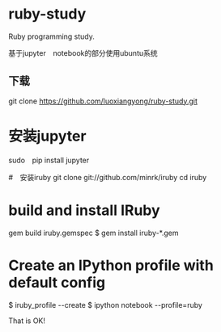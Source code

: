 # ruby-study
Ruby programming study. 

基于jupyter　notebook的部分使用ubuntu系统

## 下载
git clone https://github.com/luoxiangyong/ruby-study.git

# 安装jupyter
  sudo　pip install jupyter
  
#　安装iruby
  git clone git://github.com/minrk/iruby
  cd iruby
  # build and install IRuby
  gem build iruby.gemspec
  $ gem install iruby-*.gem
  # Create an IPython profile with default config 
  $ iruby_profile --create
  $ ipython notebook --profile=ruby
  

That is OK!
